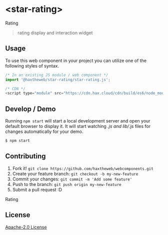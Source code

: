# &lt;star-rating&gt;

Rating
> rating display and interaction widget

## Usage
To use this web component in your project you can utilize one of the following styles of syntax.

```js
/* In an existing JS module / web component */
import '@haxtheweb/star-rating/star-rating.js';

/* CDN */
<script type="module" src="https://cdn.hax.cloud/cdn/build/es6/node_modules/@haxtheweb/star-rating/star-rating.js"></script>
```

## Develop / Demo
Running `npm start` will start a local development server and open your default browser to display it. It will start watching *.js and lib/*.js files for changes automatically for your demo.
```bash
$ npm start
```


## Contributing

1. Fork it! `git clone https://github.com/haxtheweb/webcomponents.git`
2. Create your feature branch: `git checkout -b my-new-feature`
3. Commit your changes: `git commit -m 'Add some feature'`
4. Push to the branch: `git push origin my-new-feature`
5. Submit a pull request :D

Rating

## License
[Apache-2.0 License](http://opensource.org/licenses/Apache-2.0)